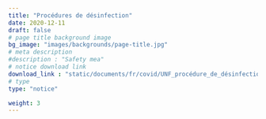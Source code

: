 ```yaml
---
title: "Procédures de désinfection"
date: 2020-12-11
draft: false
# page title background image
bg_image: "images/backgrounds/page-title.jpg"
# meta description
#description : "Safety mea"
# notice download link
download_link : "static/documents/fr/covid/UNF_procédure_de_désinfection.pdf"
# type
type: "notice"

weight: 3
---
```

